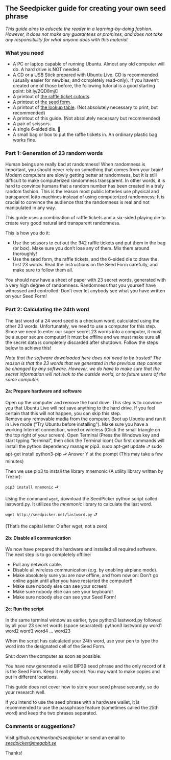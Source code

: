 ## The Seedpicker guide for creating your own seed phrase

_This guide aims to educate the reader in a learning-by-doing fashion. However, it does not make any guarantees or promises, and does not take any responsibility for what anyone does with this material._

### What you need
* A PC or laptop capable of running Ubuntu. Almost any old computer will do. A hard drive is NOT needed.
* A CD or a USB Stick prepared with Ubuntu Live. CD is recommended (usually easier for newbies, and completely read-only). If you haven’t created one of those before, the following tutorial is a good starting point: bit.ly/2QD8mjC
* A printout of [the raffle ticket cutouts](SeedPicker_Ticket_Cutouts.pdf).  
* A printout of [the seed form](SeedPicker_Seed_Form.pdf).
* A printout of [the lookup table](SeedPicker_Lookup_Table.pdf). (Not absolutely necessary to print, but recommended)
* A printout of this guide. (Not absolutely necessary but recommended)
* A pair of scissors.
* A single 6-sided die. 🎲
* A small bag or box to put the raffle tickets in. An ordinary plastic bag works fine. 

### Part 1: Generation of 23 random words
Human beings are really bad at randomness! When randomness is important, you should never rely on something that comes from your brain! 
Modern computers are slowly getting better at randomness, but it is still difficult to make computerized randomness transparent. 
In other words, it is hard to convince humans that a random number has been created in a truly random fashion. 
This is the reason most public lotteries use physical and transparent lotto machines instead of using computerized randomness; 
It is crucial to convince the audience that the randomness is real and not manipulated in any way.

This guide uses a combination of raffle tickets and a six-sided playing die to create very good natural and transparent randomness. 

This is how you do it: 

* Use the scissors to cut out the 342 raffle tickets and put them in the bag (or box). Make sure you don’t lose any of them. Mix them around thoroughly!
* Use the seed form, the raffle tickets, and the 6-sided die to draw the first 23 words. Read the instructions on the Seed Form carefully, and make sure to follow them all. 

You should now have a sheet of paper with 23 secret words, generated with a very high degree of randomness. Randomness that you yourself have witnessed and controlled. 
Don’t ever let anybody see what you have written on your Seed Form!   

### Part 2: Calculating the 24th word
The last word of a 24 word seed is a checkum word, calculated using the other 23 words. Unfortunately, we need to use a computer for this step. Since we need to enter our super secret 23 words into a computer, it must be a super secure computer! It must be offline and we must make sure all the secret data is completely discarded after shutdown. Follow the steps below to achieve this! 

_Note that the software downloaded here does not need to be trusted! The reason is that the 23 words that we generated in the previous step cannot be changed by any software. However, we do have to make sure that the secret information will not leak to the outside world, or to future users of the same computer._

#### 2a: Prepare hardware and software 
Open up the computer and remove the hard drive. This step is to convince you that Ubuntu Live will not save anything to the hard drive. If you feel certain that this will not happen, you can skip this step.  
Remove any removable media from the computer.
Boot up Ubuntu and run it in Live mode ("Try Ubuntu before installing").
Make sure you have a working Internet connection, wired or wireless (Click the small triangle on the top right of your screen).
Open Terminal (Press the Windows key and start typing “terminal”, then click the Terminal icon)
Our first commands will install the python dependency manager pip3.
sudo apt-get update ⮐
sudo apt-get install python3-pip ⮐  Answer Y at the prompt
(This may take a few minutes)


Then we use pip3 to install the library mnemonic (A utility library written by Trezor):

```pip3 install mnemonic``` ⮐


Using the command ```wget```, download the SeedPicker python script called lastword.py. It utilizes the *mnemonic* library to calculate the last word.   

```wget http://seedpicker.net/lastword.py```  ⮐ 

(That’s the capital letter O after wget, not a zero)

#### 2b: Disable all communication
We now have prepared the hardware and installed all required software. The next step is to go completely offline:  
* Pull any network cable.
* Disable all wireless communication (e.g. by enabling airplane mode).
* Make absolutely sure you are now offline, and from now on: Don't go online again until after you have restarted the computer!!
* Make sure nobody else can see your screen!
* Make sure nobody else can see your keyboard!
* Make sure nobody else can see your Seed Form!

#### 2c: Run the script 
In the same terminal window as earlier, type python3 lastword.py followed by all your 23 secret words (space separated): 
python3 lastword.py word1 word2 word3 word4 … word23  

When the script has calculated your 24th word, use your pen to type the word into the designated cell of the Seed Form. 

Shut down the computer as soon as possible. 

You have now generated a valid BIP39 seed phrase and the only record of it is the Seed Form. Keep it really secret. You may want to make copies and put in different locations. 

This guide does not cover how to store your seed phrase securely, so do your research well. 

If you intend to use the seed phrase with a hardware wallet, it is recommended to use the passphrase feature (sometimes called the 25th word) and keep the two phrases separated.   



### Comments or suggestions?
Visit *github.com/merland/seedpicker* or send an email to *seedpicker@megabit.se* 

Thanks!

  
